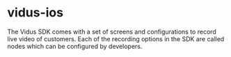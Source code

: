 # vidus-ios
The Vidus SDK comes with a set of screens and configurations to record live video of customers. Each of the recording options in the SDK are called nodes which can be configured by developers.
